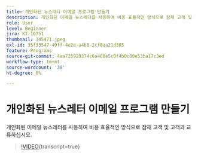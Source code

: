 ```yaml
---
title: 개인화된 뉴스레터 이메일 프로그램 만들기
description: 개인화된 이메일 뉴스레터를 사용하여 비용 효율적인 방식으로 잠재 고객 및 고객과 교류하십시오.
role: User
level: Beginner
jira: KT-10751
thumbnail: 345471.jpeg
exl-id: 35f33547-49ff-4e2e-a4b8-2cf8aa21d385
feature: Programs
source-git-commit: 4aa725929374c6a408e5c0f4b0c00e53ba17c3ed
workflow-type: tm+mt
source-wordcount: '38'
ht-degree: 0%

---
```


# 개인화된 뉴스레터 이메일 프로그램 만들기

개인화된 이메일 뉴스레터를 사용하여 비용 효율적인 방식으로 잠재 고객 및 고객과 교류하십시오.

>[!VIDEO](https://video.tv.adobe.com/v/3412001/?quality=12&learn=on&captions=kor){transcript=true}
